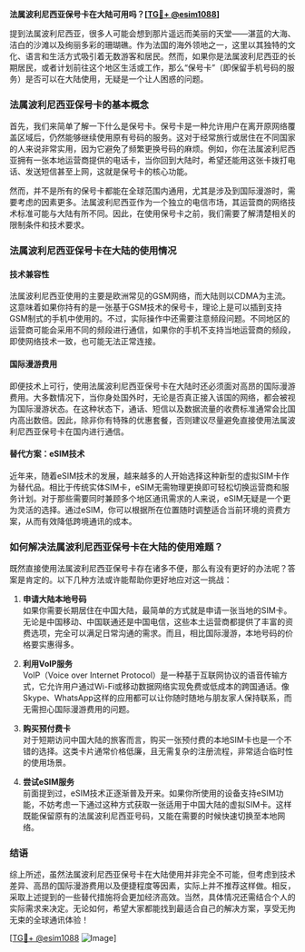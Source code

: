 **法属波利尼西亚保号卡在大陆可用吗？[[TG💪+ @esim1088](https://t.me/s/esim1088)]**

提到法属波利尼西亚，很多人可能会想到那片遥远而美丽的天堂——湛蓝的大海、洁白的沙滩以及绚丽多彩的珊瑚礁。作为法国的海外领地之一，这里以其独特的文化、语言和生活方式吸引着无数游客和居民。然而，如果你是法属波利尼西亚的长期居民，或者计划前往这个地区生活或工作，那么“保号卡”（即保留手机号码的服务）是否可以在大陆使用，无疑是一个让人困惑的问题。

### 法属波利尼西亚保号卡的基本概念

首先，我们来简单了解一下什么是保号卡。保号卡是一种允许用户在离开原网络覆盖区域后，仍然能够继续使用原有号码的服务。这对于经常旅行或居住在不同国家的人来说非常实用，因为它避免了频繁更换号码的麻烦。例如，你在法属波利尼西亚拥有一张本地运营商提供的电话卡，当你回到大陆时，希望还能用这张卡拨打电话、发送短信甚至上网，这就是保号卡的核心功能。

然而，并不是所有的保号卡都能在全球范围内通用，尤其是涉及到国际漫游时，需要考虑的因素更多。法属波利尼西亚作为一个独立的电信市场，其运营商的网络技术标准可能与大陆有所不同。因此，在使用保号卡之前，我们需要了解清楚相关的限制条件和技术要求。

### 法属波利尼西亚保号卡在大陆的使用情况

#### 技术兼容性
法属波利尼西亚使用的主要是欧洲常见的GSM网络，而大陆则以CDMA为主流。这意味着如果你持有的是一张基于GSM技术的保号卡，理论上是可以插到支持GSM制式的手机中使用的。不过，实际操作中还需要注意频段问题。不同地区的运营商可能会采用不同的频段进行通信，如果你的手机不支持当地运营商的频段，即使网络技术一致，也可能无法正常连接。

#### 国际漫游费用
即便技术上可行，使用法属波利尼西亚保号卡在大陆时还必须面对高昂的国际漫游费用。大多数情况下，当你身处国外时，无论是否真正接入该国的网络，都会被视为国际漫游状态。在这种状态下，通话、短信以及数据流量的收费标准通常会比国内高出数倍。因此，除非你有特殊的优惠套餐，否则建议尽量避免直接使用法属波利尼西亚保号卡在国内进行通信。

#### 替代方案：eSIM技术
近年来，随着eSIM技术的发展，越来越多的人开始选择这种新型的虚拟SIM卡作为替代品。相比于传统实体SIM卡，eSIM无需物理更换即可轻松切换运营商和服务计划。对于那些需要同时兼顾多个地区通讯需求的人来说，eSIM无疑是一个更为灵活的选择。通过eSIM，你可以根据所在位置随时调整适合当前环境的资费方案，从而有效降低跨境通讯的成本。

### 如何解决法属波利尼西亚保号卡在大陆的使用难题？

既然直接使用法属波利尼西亚保号卡存在诸多不便，那么有没有更好的办法呢？答案是肯定的。以下几种方法或许能帮助你更好地应对这一挑战：

1. **申请大陆本地号码**  
   如果你需要长期居住在中国大陆，最简单的方式就是申请一张当地的SIM卡。无论是中国移动、中国联通还是中国电信，这些本土运营商都提供了丰富的资费选项，完全可以满足日常沟通的需求。而且，相比国际漫游，本地号码的价格要实惠得多。

2. **利用VoIP服务**  
   VoIP（Voice over Internet Protocol）是一种基于互联网协议的语音传输方式，它允许用户通过Wi-Fi或移动数据网络实现免费或低成本的跨国通话。像Skype、WhatsApp这样的应用都可以让你随时随地与朋友家人保持联系，而无需担心国际漫游费用的问题。

3. **购买预付费卡**  
   对于短期访问中国大陆的旅客而言，购买一张预付费的本地SIM卡也是一个不错的选择。这类卡片通常价格低廉，且无需复杂的注册流程，非常适合临时性的使用场景。

4. **尝试eSIM服务**  
   前面提到过，eSIM技术正逐渐普及开来。如果你所使用的设备支持eSIM功能，不妨考虑一下通过这种方式获取一张适用于中国大陆的虚拟SIM卡。这样既能保留原有的法属波利尼西亚号码，又能在需要的时候快速切换至本地网络。

### 结语

综上所述，虽然法属波利尼西亚保号卡在大陆使用并非完全不可能，但考虑到技术差异、高昂的国际漫游费用以及便捷程度等因素，实际上并不推荐这样做。相反，采取上述提到的一些替代措施将会更加经济高效。当然，具体情况还需结合个人的实际需求来决定。无论如何，希望大家都能找到最适合自己的解决方案，享受无拘无束的全球通讯体验！

[[TG💪+ @esim1088](https://t.me/s/esim1088) ![Image](https://i.postimg.cc/4NQfJmqS/Snipaste-2025-05-13-00-14-12.png)]